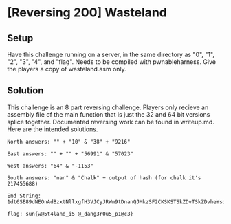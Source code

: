 # [Reversing 200] Wasteland

## Setup

Have this challenge running on a server, in the same directory as "0", "1", "2", "3", "4", and "flag". Needs to be compiled with pwnableharness. Give the players a copy of wasteland.asm only.

## Solution

This challenge is an 8 part reversing challenge. Players only recieve an assembly file of the main function that is just the 32 and 64 bit versions splice together.
Documented reversing work can be found in writeup.md. Here are the intended solutions.

```
North answers: "" + "10" & "38" + "9216"

East answers: "" + "" + "56991" & "57023"

West answers: "64" & "-1153"

South answers: "nan" & "Chalk" + output of hash (for chalk it's 217455688)

End String: 1dt6SE89dNEOnAdBzxtNllxgfH3VJCyJRWm9tDnanQJMkzSF2CKSKSTSkZDvTSkZDvheYsdA9ueFUJPeOzcTwoSPq5OpuLrhAzD35myz3XV38K2aQlqv1vZIfJNcM1HyiaLk88CO4MdeXbQIJdThWqicmv1pKjo3V5gGON0jcRQJGpcedJNEQPc2rY

flag: sun{w@5t4land_i5 @_dang3r0u5_p1@c3}
```
